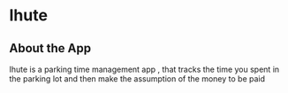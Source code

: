 # Ihute

## About the App
Ihute is a parking time management app , that tracks the time you spent in the parking lot and then make the assumption of the money to be paid
